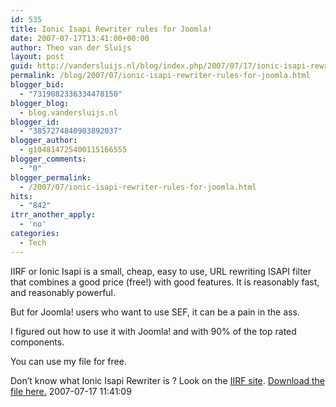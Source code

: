 ```yaml
---
id: 535
title: Ionic Isapi Rewriter rules for Joomla!
date: 2007-07-17T13:41:00+00:00
author: Theo van der Sluijs
layout: post
guid: http://vandersluijs.nl/blog/index.php/2007/07/17/ionic-isapi-rewriter-rules-for-joomla/
permalink: /blog/2007/07/ionic-isapi-rewriter-rules-for-joomla.html
blogger_bid:
  - "7319082336334478150"
blogger_blog:
  - blog.vandersluijs.nl
blogger_id:
  - "3857274840903892037"
blogger_author:
  - g104814725400115166555
blogger_comments:
  - "0"
blogger_permalink:
  - /2007/07/ionic-isapi-rewriter-rules-for-joomla.html
hits:
  - "842"
itrr_another_apply:
  - 'no'
categories:
  - Tech
---
```

IIRF or Ionic Isapi is a small, cheap, easy to use, URL rewriting ISAPI filter that combines a good price (free!) with good features. It is reasonably fast, and reasonably powerful.

But for Joomla! users who want to use SEF, it can be a pain in the ass.

I figured out how to use it with Joomla! and with 90% of the top rated components.

You can use my file for free.  

Don&#8217;t know what Ionic Isapi Rewriter is ? Look on the <a href="http://cheeso.members.winisp.net/IIRF.aspx" target="_blank">IIRF site</a>. <a href="https://vandersluijs.nl/images/stories/files/isapirewrite4.zip" target="_self">Download the file here.</a> 2007-07-17 11:41:09  
<a name="more"></a>